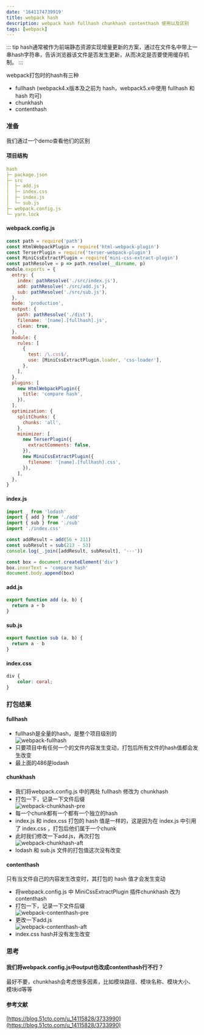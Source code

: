 ```yaml
---
date: '1641174739919'
title: webpack hash
description: webpack hash fullhash chunkhash contenthash 使用以及区别
tags: [webpack]
---
```


::: tip
hash通常被作为前端静态资源实现增量更新的方案，通过在文件名中带上一串hash字符串，告诉浏览器该文件是否发生更新，从而决定是否要使用缓存机制。
:::

webpack打包时的hash有三种
 - fullhash (webpack4.x版本及之前为 hash，webpack5.x中使用 fullhash 和 hash 均可)
 - chunkhash
 - contenthash
 
### 准备
我们通过一个demo查看他们的区别

#### 项目结构
```yaml
hash
├─ package.json
├─ src
│  ├─ add.js
│  ├─ index.css
│  ├─ index.js
│  └─ sub.js
├─ webpack.config.js
└─ yarn.lock
```

#### webpack.config.js
```javascript
const path = require('path')
const HtmlWebpackPlugin = require('html-webpack-plugin')
const TerserPlugin = require('terser-webpack-plugin')
const MiniCssExtractPlugin = require('mini-css-extract-plugin')
const pathResolve = p => path.resolve(__dirname, p)
module.exports = {
  entry: {
    index: pathResolve('./src/index.js'),
    add: pathResolve('./src/add.js'),
    sub: pathResolve('./src/sub.js'),
  },
  mode: 'production',
  output: {
    path: pathResolve('./dist'),
    filename: '[name].[fullhash].js',
    clean: true,
  },
  module: {
    rules: [
      {
        test: /\.css$/,
        use: [MiniCssExtractPlugin.loader, 'css-loader'],
      },
    ],
  },
  plugins: [
    new HtmlWebpackPlugin({
      title: 'compare hash',
    }),
  ],
  optimization: {
    splitChunks: {
      chunks: 'all',
    },
    minimizer: [
      new TerserPlugin({
        extractComments: false,
      }),
      new MiniCssExtractPlugin({
        filename: '[name].[fullhash].css',
      }),
    ],
  },
}
```


#### index.js
```javascript
import _ from 'lodash'
import { add } from './add'
import { sub } from './sub'
import './index.css'

const addResult = add(56 + 211)
const subResult = sub(213 - 53)
console.log(_.join([addResult, subResult], '---'))

const box = document.createElement('div')
box.innerText = 'compare hash'
document.body.append(box)
```

#### add.js
```javascript
export function add (a, b) {
  return a + b
}
```

#### sub.js
```javascript
export function sub (a, b) {
  return a - b
}
```

#### index.css
```css
div {
    color: coral;
}
```

### 打包结果
#### fullhash
 - fullhash是全量的hash，是整个项目级别的  
![webpack-fullhash](~@assets/image/webpack-fullhash.png)
 - 只要项目中有任何一个的文件内容发生变动，打包后所有文件的hash值都会发生改变  
 - 最上面的486是lodash

#### chunkhash
 - 我们将webpack.config.js 中的两处 fullhash 修改为 chunkhash
 - 打包一下，记录一下文件后缀  
![webpack-chunkhash-pre](~@assets/image/webpack-chunkhash-pre.png)
 - 每一个chunk都有一个都有一个独立的hash
 - index.js 和 index.css 打包的 hash 值是一样的，这是因为在 index.js 中引用了 index.css ，打包后他们属于一个chunk
 - 此时我们修改一下add.js，再次打包  
![webpack-chunkhash-aft](~@assets/image/webpack-chunkhash-aft.png)
 - lodash 和 sub.js 文件的打包值这次没有改变

#### contenthash
只有当文件自己的内容发生改变时，其打包的 hash 值才会发生变动
 - 将webpack.config.js 中 MiniCssExtractPlugin 插件chunkhash 改为 contenthash
 - 打包一下，记录一下文件后缀  
![webpack-contenthash-pre](~@assets/image/webpack-contenthash-pre.png)
 - 更改一下add.js  
![webpack-contenthash-aft](~@assets/image/webpack-contenthash-aft.png)
 - index.css hash并没有发生改变

### 思考
#### 我们将webpack.config.js中output也改成contenthash行不行？
最好不要，chunkhash会考虑很多因素，比如模块路径、模块名称、模块大小、模块id等等

#### 参考文献
[https://blog.51cto.com/u_14115828/3733990](https://blog.51cto.com/u_14115828/3733990)
